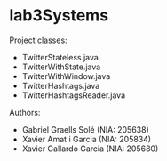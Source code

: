 # lab3Systems

Project classes:
- TwitterStateless.java
- TwitterWithState.java
- TwitterWithWindow.java
- TwitterHashtags.java
- TwitterHashtagsReader.java

Authors:
- Gabriel Graells Solé (NIA: 205638)
- Xavier Amat i Garcia (NIA: 205834)
- Xavier Gallardo Garcia (NIA: 205680)

